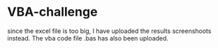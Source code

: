# VBA-challenge
since the excel file is too big, I have uploaded the results screenshoots instead. The vba code file .bas has also been uploaded.
